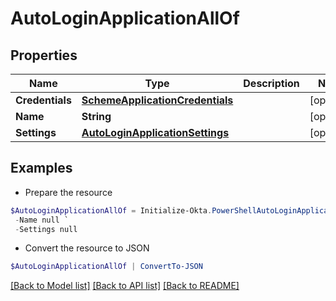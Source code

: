 # AutoLoginApplicationAllOf
## Properties

Name | Type | Description | Notes
------------ | ------------- | ------------- | -------------
**Credentials** | [**SchemeApplicationCredentials**](SchemeApplicationCredentials.md) |  | [optional] 
**Name** | **String** |  | [optional] 
**Settings** | [**AutoLoginApplicationSettings**](AutoLoginApplicationSettings.md) |  | [optional] 

## Examples

- Prepare the resource
```powershell
$AutoLoginApplicationAllOf = Initialize-Okta.PowerShellAutoLoginApplicationAllOf  -Credentials null `
 -Name null `
 -Settings null
```

- Convert the resource to JSON
```powershell
$AutoLoginApplicationAllOf | ConvertTo-JSON
```

[[Back to Model list]](../README.md#documentation-for-models) [[Back to API list]](../README.md#documentation-for-api-endpoints) [[Back to README]](../README.md)

